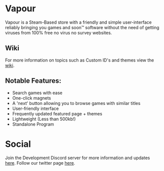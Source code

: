 # Vapour
Vapour is a Steam-Based store with a friendly and simple user-interface reliably bringing you games and soon™️ software without the need of getting viruses from 100% free no virus no survey websites.

## Wiki
For more information on topics such as Custom ID's and themes view the [wiki](https://github.com/uDMBK/Vapour/wiki).

## Notable Features:
* Search games with ease
* One-click magnets
* A 'next' button allowing you to browse games with similar titles
* User-friendly interface
* Frequently updated featured page + themes
* Lightweight (Less than 500kb!)
* Standalone Program

# Social
Join the Development Discord server for more information and updates [here](discord.gg/up6MCQP).
Follow our twitter page [here](https://twitter.com/UDmbk).
